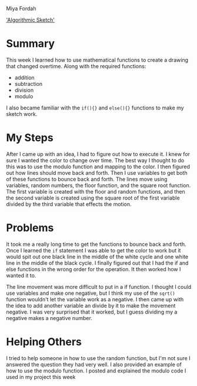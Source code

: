 Miya Fordah

['Algorithmic Sketch'](https://mafordah.github.io/120-work/hw-6/)

# Summary

This week I learned how to use mathematical functions to create a drawing that changed overtime. Along with the required functions:

* addition
* subtraction
* division
* modulo

I also became familiar with the `if(){}` and `else(){}` functions to make my sketch work.

# My Steps

After I came up with an idea, I had to figure out how to execute it. I knew for sure I wanted the color to change over time. The best way I thought to do this was to use the modulo function and mapping to the color. I then figured out how lines should move back and forth. Then I use variables to get both of these functions to bounce back and forth. The lines move using variables, random numbers, the floor function, and the square root function. The first variable is created with the floor and random functions, and then the second variable is created using the square root of the first variable divided by the third variable that effects the motion.

# Problems

It took me a really long time to get the functions to bounce back and forth. Once I learned the `if` statement I was able to get the color to work but it would spit out one black line in the middle of the white cycle and one white line in the middle of the black cycle. I finally figured out that I had the if and else functions in the wrong order for the operation. It then worked how I wanted it to.

The line movement was more difficult to put in a if function. I thought I could use variables and make one negative, but I think my use of the `sqrt()` function wouldn't let the variable work as a negative. I then came up with the idea to add another variable an divide by it to make the movement negative. I was very surprised that it worked, but I guess dividing my a negative makes a negative number.

# Helping Others

I tried to help someone in how to use the random function, but I'm not sure I answered the question they had very well. I also provided an example of how to use the modulo function. I posted and explained the modulo code I used in my project this week

